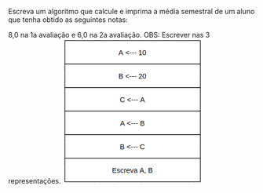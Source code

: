 Escreva um algoritmo que calcule e imprima a média semestral de um aluno que tenha obtido as seguintes notas:

8,0 na 1a avaliação e 6,0 na 2a avaliação. OBS: Escrever nas 3 representações.
![](https://github.com/Yxav/proglogic/blob/apnp/exercicios-1/1/1.png) 
